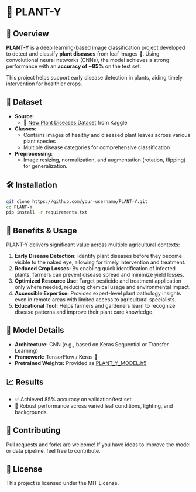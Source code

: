 # 🌿 **PLANT-Y**

## 📌 **Overview**
**PLANT-Y** is a deep learning-based image classification project developed to detect and classify **plant diseases** from leaf images 🍃. Using convolutional neural networks (CNNs), the model achieves a strong performance with an **accuracy of ~85%** on the test set.

This project helps support early disease detection in plants, aiding timely intervention for healthier crops.

## 📂 **Dataset**
- **Source**:  
  - 🌱 [New Plant Diseases Dataset](https://www.kaggle.com/datasets/vipoooool/new-plant-diseases-dataset) from Kaggle
- **Classes**:  
  - Contains images of healthy and diseased plant leaves across various plant species
  - Multiple disease categories for comprehensive classification
- **Preprocessing**:
  - Image resizing, normalization, and augmentation (rotation, flipping) for generalization.

## 🛠️ **Installation**
```bash
git clone https://github.com/your-username/PLANT-Y.git
cd PLANT-Y
pip install -r requirements.txt
```

## 🚀 **Benefits & Usage**
PLANT-Y delivers significant value across multiple agricultural contexts:

1. **Early Disease Detection:** Identify plant diseases before they become visible to the naked eye, allowing for timely intervention and treatment.
2. **Reduced Crop Losses:** By enabling quick identification of infected plants, farmers can prevent disease spread and minimize yield losses.
3. **Optimized Resource Use:** Target pesticide and treatment application only where needed, reducing chemical usage and environmental impact.
4. **Accessible Expertise:** Provides expert-level plant pathology insights even in remote areas with limited access to agricultural specialists.
5. **Educational Tool:** Helps farmers and gardeners learn to recognize disease patterns and improve their plant care knowledge.


## **🔬 Model Details**

 - **Architecture:** CNN (e.g., based on Keras Sequential or Transfer Learning)
 - **Framework:** TensorFlow / Keras 🔧
 - **Pretrained Weights:** Provided as [PLANT_Y_MODEL.h5](https://drive.google.com/file/d/1GddHf85yzNnJRgtejf6nliDjDPsz1D5J/view?usp=drive_link)

## **📈 Results**

 - ✅ Achieved 85% accuracy on validation/test set.
 - 🌿 Robust performance across varied leaf conditions, lighting, and backgrounds.

## **🤝 Contributing**
Pull requests and forks are welcome! If you have ideas to improve the model or data pipeline, feel free to contribute.
## **📜 License**
This project is licensed under the MIT License.

